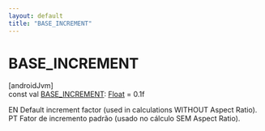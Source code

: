 ```yaml
---
layout: default
title: "BASE_INCREMENT"
---
```


# BASE_INCREMENT

[androidJvm]\
const val [BASE_INCREMENT](-b-a-s-e_-i-n-c-r-e-m-e-n-t.md): [Float](https://kotlinlang.org/api/core/kotlin-stdlib/kotlin/-float/index.html) = 0.1f

EN Default increment factor (used in calculations WITHOUT Aspect Ratio). PT Fator de incremento padrão (usado no cálculo SEM Aspect Ratio).